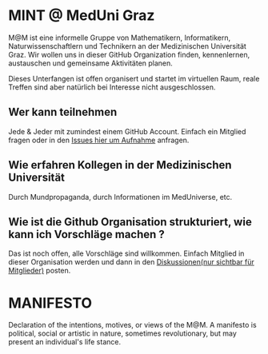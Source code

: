 # MINT @ MedUni Graz

M@M ist eine informelle Gruppe von Mathematikern, Informatikern, Naturwissenschaftlern und Technikern an der Medizinischen Universität Graz. Wir wollen uns in dieser GitHub Organization finden, kennenlernen, austauschen und gemeinsame Aktivitäten planen. 

Dieses Unterfangen ist  offen organisert und startet im virtuellen Raum, reale Treffen sind aber natürlich bei Interesse nicht ausgeschlossen. 

## Wer kann teilnehmen
Jede & Jeder mit zumindest einem GitHub Account. Einfach ein Mitglied fragen oder in den [Issues hier um Aufnahme](https://github.com/MINT-MedUniGraz/MANIFESTO/issues)
anfragen.  

## Wie erfahren Kollegen in der Medizinischen Universität 
Durch Mundpropaganda, durch Informationen im MedUniverse, etc. 

## Wie ist die Github Organisation strukturiert, wie kann ich Vorschläge machen ?
Das ist noch offen, alle Vorschläge sind willkommen. Einfach Mitglied in dieser Organisation werden und dann in den [Diskussionen(nur sichtbar für Mitglieder)](https://github.com/MINT-MedUniGraz/MANIFESTO/discussions) posten.

##


# MANIFESTO

Declaration of the intentions, motives, or views of the M@M. A manifesto is political, social or artistic in nature, sometimes revolutionary, but may present an individual's life stance. 
